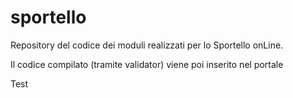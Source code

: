 # sportello
Repository del codice dei moduli realizzati per lo Sportello onLine.

Il codice compilato (tramite validator) viene poi inserito nel portale 


Test